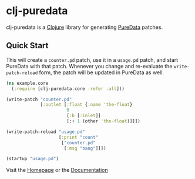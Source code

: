 # clj-puredata

clj-puredata is a [Clojure](https://clojure.org/) library for generating [PureData](https://puredata.info/) patches.

## Quick Start

This will create a `counter.pd` patch, use it in a `usage.pd` patch, and start PureData with that patch.
Whenever you change and re-evaluate the `write-patch-reload` form, the patch will be updated in PureData as well.

```clojure
(ns example.core
  (:require [clj-puredata.core :refer :all]))

(write-patch "counter.pd"
             [:outlet [:float {:name 'the-float}
                       0
                       [:b [:inlet]]
                       [:+ 1 (other 'the-float)]]])

(write-patch-reload "usage.pd"
                    [:print "count"
                     ["counter.pd"
                      [:msg "bang"]]])

(startup "usage.pd")
```

Visit the [Homepage](https://clj-puredata.github.io/clj-puredata/) or the [Documentation](docs/index.md)
